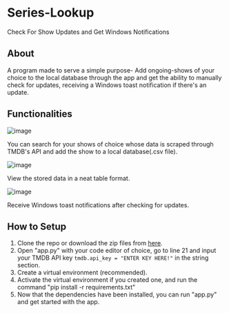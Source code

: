 <h1>Series-Lookup </h1>

Check For Show Updates and Get Windows Notifications

<h2>About </h2>

A program made to serve a simple purpose- Add ongoing-shows of your choice to the local database through the app and get the ability to manually check for updates, receiving a Windows toast notification if there's an update. 

<h2>Functionalities</h2>

![image](https://user-images.githubusercontent.com/83733638/134290186-5f7ecc46-86bc-4b61-a245-cf399a0da683.png)

You can search for your shows of choice whose data is scraped through TMDB's API and add the show to a local database(.csv file).

![image](https://user-images.githubusercontent.com/83733638/134289332-b146286a-d6a8-478a-b7e7-a8bb21c307bc.png)

View the stored data in a neat table format.
 

![image](https://user-images.githubusercontent.com/83733638/134290279-d5334cf2-c0fc-47bd-8115-072caf66db59.png)

Receive Windows toast notifications after checking for updates. 

<h2>How to Setup</h2>

1. Clone the repo or download the zip files from [here](https://github.com/good-times-ahead/Series-Lookup/archive/refs/heads/home.zip).
2. Open "app.py" with your code editor of choice, go to line 21 and input your TMDB API key ```tmdb.api_key = "ENTER KEY HERE!"``` in the string section.
3. Create a virtual environment (recommended).
4. Activate the virtual environment if you created one, and run the command "pip install -r requirements.txt"
5. Now that the dependencies have been installed, you can run "app.py" and get started with the app.
